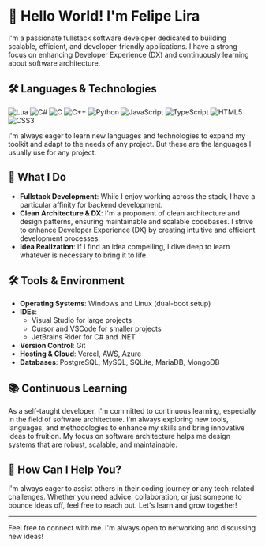 # 👋 Hello World! I'm Felipe Lira

I'm a passionate fullstack software developer dedicated to building scalable, efficient, and developer-friendly applications. I have a strong focus on enhancing Developer Experience (DX) and continuously learning about software architecture.

## 🛠️ Languages & Technologies

![Lua](https://img.shields.io/badge/lua-%232C2D72.svg?style=for-the-badge&logo=lua&logoColor=white)
![C#](https://img.shields.io/badge/c%23-%23239120.svg?style=for-the-badge&logo=csharp&logoColor=white)
![C](https://img.shields.io/badge/c-%2300599C.svg?style=for-the-badge&logo=c&logoColor=white)
![C++](https://img.shields.io/badge/c++-%2300599C.svg?style=for-the-badge&logo=c%2B%2B&logoColor=white)
![Python](https://img.shields.io/badge/python-3670A0?style=for-the-badge&logo=python&logoColor=ffdd54)
![JavaScript](https://img.shields.io/badge/javascript-%23323330.svg?style=for-the-badge&logo=javascript&logoColor=%23F7DF1E)
![TypeScript](https://img.shields.io/badge/typescript-%23007ACC.svg?style=for-the-badge&logo=typescript&logoColor=white)
![HTML5](https://img.shields.io/badge/html5-%23E34F26.svg?style=for-the-badge&logo=html5&logoColor=white)
![CSS3](https://img.shields.io/badge/css3-%231572B6.svg?style=for-the-badge&logo=css3&logoColor=white)

I'm always eager to learn new languages and technologies to expand my toolkit and adapt to the needs of any project. But these are the languages I usually use for any project.

## 💼 What I Do

- **Fullstack Development**: While I enjoy working across the stack, I have a particular affinity for backend development.
- **Clean Architecture & DX**: I'm a proponent of clean architecture and design patterns, ensuring maintainable and scalable codebases. I strive to enhance Developer Experience (DX) by creating intuitive and efficient development processes.
- **Idea Realization**: If I find an idea compelling, I dive deep to learn whatever is necessary to bring it to life.

## 🛠️ Tools & Environment

- **Operating Systems**: Windows and Linux (dual-boot setup)
- **IDEs**: 
  - Visual Studio for large projects
  - Cursor and VSCode for smaller projects
  - JetBrains Rider for C# and .NET
- **Version Control**: Git
- **Hosting & Cloud**: Vercel, AWS, Azure
- **Databases**: PostgreSQL, MySQL, SQLite, MariaDB, MongoDB

## 📚 Continuous Learning

As a self-taught developer, I'm committed to continuous learning, especially in the field of software architecture. I'm always exploring new tools, languages, and methodologies to enhance my skills and bring innovative ideas to fruition. My focus on software architecture helps me design systems that are robust, scalable, and maintainable.

## 🤗 How Can I Help You?

I'm always eager to assist others in their coding journey or any tech-related challenges. Whether you need advice, collaboration, or just someone to bounce ideas off, feel free to reach out. Let's learn and grow together!

---

Feel free to connect with me. I'm always open to networking and discussing new ideas!
